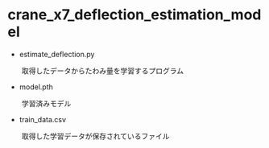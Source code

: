 # crane_x7_deflection_estimation_model

- estimate_deflection.py 

　　取得したデータからたわみ量を学習するプログラム

- model.pth 

　　学習済みモデル

- train_data.csv

　　取得した学習データが保存されているファイル

